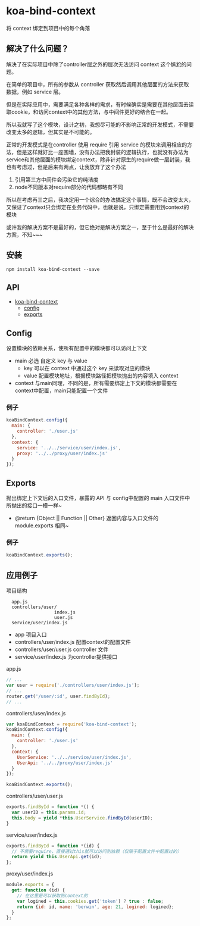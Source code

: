 # koa-bind-context

将 context 绑定到项目中的每个角落

## 解决了什么问题？

解决了在实际项目中除了controller层之外的层次无法访问 context 这个尴尬的问题。

在简单的项目中，所有的参数从 controller 获取然后调用其他层面的方法来获取数据，例如 service 层。

但是在实际应用中，需要满足各种各样的需求，有时候确实是需要在其他层面去读取cookie，和访问context中的其他方法，与中间件更好的结合在一起。

所以我就写了这个模块，设计之初，我想尽可能的不影响正常的开发模式，不需要改变太多的逻辑，但其实是不可能的。

正常的开发模式是在controller 使用 require 引用 service 的模块来调用相应的方法，但是这样就好比一座围墙，没有办法把我封装的逻辑执行，也就没有办法为 service和其他层面的模块绑定context，除非针对原生的require做一层封装，我也有考虑过，但是后来有两点，让我放弃了这个办法

1. 引用第三方中间件会污染它的纯洁度
2. node不同版本对require部分的代码都略有不同

所以在考虑再三之后，我决定用一个综合的办法搞定这个事情，既不会改变太大，又保证了context只会绑定在业务代码中，也就是说，只绑定需要用到context的模块

或许我的解决方案不是最好的，但它绝对是解决方案之一，至于什么是最好的解决方案，不知~~~

## 安装

```
npm install koa-bind-context --save
```
## API

* [koa-bind-context](#koa-bind-context)
  * [config](#config)
  * [exports](#exports)

## Config

设置模块的依赖关系，使所有配置中的模块都可以访问上下文

* main 必选 自定义 key 与 value 
  * key 可以在 context 中通过这个 key 来读取对应的模块
  * value 配置模块地址，根据模块路径把模块抛出的内容填入 context
* context 与main同理，不同的是，所有需要绑定上下文的模块都需要在context中配置，main只能配置一个文件

### 例子

```javascript
koaBindContext.config({
  main: {
    controller: './user.js'
  },
  context: {
    service: '../../service/user/index.js',
    proxy: '../../proxy/user/index.js'
  }
});
```

## Exports

抛出绑定上下文后的入口文件，暴露的 API 与 config中配置的 main 入口文件中所抛出的接口一模一样~

* @return {Object || Function || Other} 返回内容与入口文件的 module.exports 相同~

### 例子

```javascript
koaBindContext.exports();
```

## 应用例子

项目结构
```
  app.js
  controllers/user/
                  index.js
                  user.js
  service/user/index.js
```
* app 项目入口
* controllers/user/index.js 配置context的配置文件
* controllers/user/user.js controller 文件
* service/user/index.js 为controller提供接口

app.js

```javascript
// ...
var user = require('./controllers/user/index.js');
// ...
router.get('/user/:id', user.findById);
// ...
```

controllers/user/index.js

```javascript
var koaBindContext = require('koa-bind-context');
koaBindContext.config({
  main: {
    controller: './user.js'
  },
  context: {
    UserService: '../../service/user/index.js',
    UserApi: '../../proxy/user/index.js'
  }
});

koaBindContext.exports();
```

controllers/user/user.js

```javascript
exports.findById = function *() {
  var userID = this.params.id;
  this.body = yield *this.UserService.findById(userID);
}
```

service/user/index.js

```javascript
exports.findById = function *(id) {
  // 不需要require，直接通过this就可以访问到依赖（仅限于配置文件中配置过的）
  return yield this.UserApi.get(id);
};
```

proxy/user/index.js

```javascript
module.exports = {
  get: function (id) {
    // 在这里是可以获取到context的
    var logined = this.cookies.get('token') ? true : false;
    return {id: id, name: 'berwin', age: 21, logined: logined};
  }
};
```